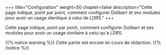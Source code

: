 +++
title="Configuration"
weight=50
chapter=false
description="Cette page indique, point par point, comment configurer Dolibarr et ses modules pour avoir un usage identique à celui de LDRS."
+++

Cette page indique, point par point, comment configurer Dolibarr et ses modules
pour avoir un usage similaire à celui qu'a LDRS.

{{% notice warning %}}
Cette partie est encore en cours de rédaction.
{{% /notice %}}
